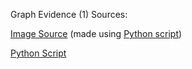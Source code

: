Graph Evidence (1) Sources:

[Image Source](https://github.com/nulladmin1/data_analysis/blob/main/Data/washington_ev-population-size-history_graph.png) (made using [Python script](https://github.com/nulladmin1/data_analysis/blob/main/Data/population_size_grapher-plt.analyzer.py))

[Python Script](https://github.com/nulladmin1/data_analysis/blob/main/Data/population_size_grapher-plt.analyzer.py)
